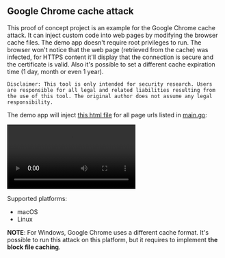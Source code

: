 ## Google Chrome cache attack

This proof of concept project is an example for the Google Chrome cache attack. It can inject custom code into web pages by modifying the browser cache files. The demo app doesn't require root privileges to run. The browser won't notice that the web page (retrieved from the cache) was infected, for HTTPS content it'll display that the connection is secure and the certificate is valid. Also it's possible to set a different cache expiration time (1 day, month or even 1 year). 

`Disclaimer: This tool is only intended for security research. Users are responsible for all legal and related liabilities resulting from the use of this tool. The original author does not assume any legal responsibility.`


The demo app will inject [this html file](/test-files/test.html) for all page urls listed in [main.go](/main.go):

![](media/demo.mp4)

Supported platforms:

- macOS
- Linux 

**NOTE**: For Windows, Google Chrome uses a different cache format. It's possible to run this attack on this platform, but it requires to implement **the block file caching**. 
